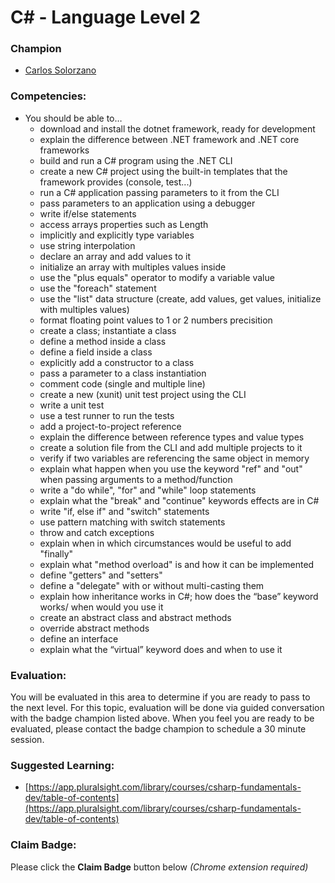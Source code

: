 # C# - Language Level 2

### Champion

- [Carlos Solorzano](mailto:carlos.solorzano@acklenavenue.com)

### Competencies:

- You should be able to…
    - download and install the dotnet framework, ready for development
    - explain the difference between .NET framework and .NET core frameworks
    - build and run a C# program using the .NET CLI
    - create a new C# project using the built-in templates that the framework provides (console, test...)
    - run a C# application passing parameters to it from the CLI
    - pass parameters to an application using a debugger
    - write if/else statements
    - access arrays properties such as Length
    - implicitly and explicitly type variables
    - use string interpolation
    - declare an array and add values to it
    - initialize an array with multiples values inside
    - use the "plus equals" operator to modify a variable value
    - use the "foreach" statement
    - use the "list" data structure (create, add values, get values, initialize with multiples values)
    - format floating point values to 1 or 2 numbers precisition
    - create a class; instantiate a class
    - define a method inside a class
    - define a field inside a class
    - explicitly add a constructor to a class
    - pass a parameter to a class instantiation
    - comment code (single and multiple line)
    - create a new (xunit) unit test project using the CLI
    - write a unit test
    - use a test runner to run the tests
    - add a project-to-project reference
    - explain the difference between reference types and value types
    - create a solution file from the CLI and add multiple projects to it
    - verify if two variables are referencing the same object in memory
    - explain what happen when you use the keyword "ref" and "out" when passing arguments to a method/function
    - write a "do while", "for" and "while" loop statements
    - explain what the "break" and "continue" keywords effects are in C#
    - write "if, else if" and "switch" statements
    - use pattern matching with switch statements
    - throw and catch exceptions
    - explain when in which circumstances would be useful to add "finally"
    - explain what "method overload" is and how it can be implemented
    - define "getters" and "setters"
    - define a "delegate" with or without multi-casting them
    - explain how inheritance works in C#; how does the “base” keyword works/ when would you use it
    - create an abstract class and abstract methods
    - override abstract methods
    - define an interface
    - explain what the “virtual” keyword does and when to use it

### Evaluation:

You will be evaluated in this area to determine if you are ready to 
pass to the next level. For this topic, evaluation will be done via 
guided conversation with the badge champion listed above. When you 
feel you are ready to be evaluated, please contact the badge champion 
to schedule a 30 minute session.

### Suggested Learning:
- [https://app.pluralsight.com/library/courses/csharp-fundamentals-dev/table-of-contents](https://app.pluralsight.com/library/courses/csharp-fundamentals-dev/table-of-contents)

### Claim Badge:
Please click the **Claim Badge** button below *(Chrome extension required)*
